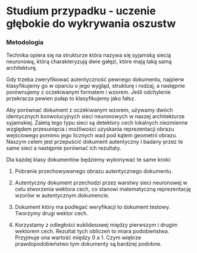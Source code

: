 # Studium przypadku - uczenie głębokie do wykrywania oszustw

### Metodologia

Technika opiera się na strukturze która nazywa się syjamską siecią neuronową, którą charakteryzują dwie gałęzi, które mają taką samą architekturę.

Gdy trzeba zweryfikować autentyczność pewnego dokumentu, najpierw klasyfikujemy go w oparciu o jego wygląd, strukturę i rodzaj, a następnie porównujemy z oczekiwanym formatem i wzorem. Jeśli odchylenie przekracza pewien pułap to klasyfikujemy jako fałsz.

Aby porównać dokument z oczekiwanym wzorem, używamy dwóch identycznych konwolucyjnych sieci neuronowych w naszej architekturze syjamskiej. Zaletą tego typu sieci są detektory cech lokalnych niezmienne względem przesunięcia i możliwości uzyskania reprezentacji obrazu wejściowego pomimo jego licznych wad pod kątem geometrii obrazu. Naszym celem jest przepuścić dokument autentyczny i badany przez te same sieci a następnie porównać ich rezultaty.

Dla każdej klasy dokumentów będziemy wykonywać te same kroki:

1. Pobranie przechowywanego obrazu autentycznego dokumentu.

2. Autentyczny dokument przechodzi przez warstwy sieci neuronowej w celu stworzenia wektora cech, co stanowi matematyczną reprezentację wzorów w autentycznym dokumencie.

3. Dokument który ma podlegać weryfikacji to dokument testowy. Tworzymy drugi wektor cech.

4. Korzystamy z odległości euklidesowej między pierwszym i drugim wektorem cech. Rezultat tych obliczeń to miara podobieństwa. Przyjmuje ona wartość między 0 a 1. Czym więkrze prawdopodobieństwo tym dokumenty są bardziej podobne.
